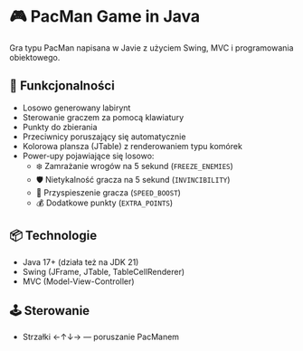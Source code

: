# 🎮 PacMan Game in Java

Gra typu PacMan napisana w Javie z użyciem Swing, MVC i programowania obiektowego.

## 🚀 Funkcjonalności

- Losowo generowany labirynt
- Sterowanie graczem za pomocą klawiatury
- Punkty do zbierania
- Przeciwnicy poruszający się automatycznie
- Kolorowa plansza (JTable) z renderowaniem typu komórek
- Power-upy pojawiające się losowo:
  - ❄️ Zamrażanie wrogów na 5 sekund (`FREEZE_ENEMIES`)
  - 🛡️ Nietykalność gracza na 5 sekund (`INVINCIBILITY`)
  - 🏃 Przyspieszenie gracza (`SPEED_BOOST`)
  - 💰 Dodatkowe punkty (`EXTRA_POINTS`)

## 📦 Technologie

- Java 17+ (działa też na JDK 21)
- Swing (JFrame, JTable, TableCellRenderer)
- MVC (Model-View-Controller)

## 🕹️ Sterowanie

- Strzałki ←↑↓→ — poruszanie PacManem
